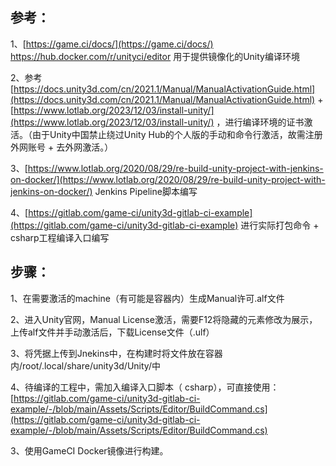 ## 参考：

1、[https://game.ci/docs/](https://game.ci/docs/) 
https://hub.docker.com/r/unityci/editor
用于提供镜像化的Unity编译环境

2、参考 [https://docs.unity3d.com/cn/2021.1/Manual/ManualActivationGuide.html](https://docs.unity3d.com/cn/2021.1/Manual/ManualActivationGuide.html) + [https://www.lotlab.org/2023/12/03/install-unity/](https://www.lotlab.org/2023/12/03/install-unity/) ，进行编译环境的证书激活。（由于Unity中国禁止绕过Unity Hub的个人版的手动和命令行激活，故需注册外网账号 + 去外网激活。）

3、[https://www.lotlab.org/2020/08/29/re-build-unity-project-with-jenkins-on-docker/](https://www.lotlab.org/2020/08/29/re-build-unity-project-with-jenkins-on-docker/) Jenkins Pipeline脚本编写

4、[https://gitlab.com/game-ci/unity3d-gitlab-ci-example](https://gitlab.com/game-ci/unity3d-gitlab-ci-example) 进行实际打包命令 + csharp工程编译入口编写

## 步骤：

1、在需要激活的machine（有可能是容器内）生成Manual许可.alf文件

2、进入Unity官网，Manual License激活，需要F12将隐藏的元素修改为展示，上传alf文件并手动激活后，下载License文件（.ulf）

3、将凭据上传到Jnekins中，在构建时将文件放在容器内/root/.local/share/unity3d/Unity/中

4、待编译的工程中，需加入编译入口脚本（ csharp），可直接使用： [https://gitlab.com/game-ci/unity3d-gitlab-ci-example/-/blob/main/Assets/Scripts/Editor/BuildCommand.cs](https://gitlab.com/game-ci/unity3d-gitlab-ci-example/-/blob/main/Assets/Scripts/Editor/BuildCommand.cs)

3、使用GameCI Docker镜像进行构建。
